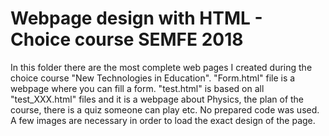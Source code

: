 # Webpage design with HTML - Choice course SEMFE 2018

In this folder there are the most complete web pages I created during the choice course "New Technologies in Education". "Form.html" file is a webpage where you can fill a form. "test.html" is based on all "test_XXX.html" files and it is a webpage about Physics, the plan of the course, there is a quiz someone can play etc. No prepared code was used. A few images are necessary in order to load the exact design of the page.
